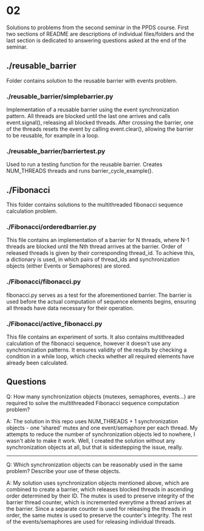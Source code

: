 # 02
Solutions to problems from the second seminar in the PPDS course. First two sections of README are descriptions of individual files/folders and the last section is dedicated to answering questions asked at the end of the seminar.
## ./reusable_barrier
Folder contains solution to the reusable barrier with events problem.
### ./reusable_barrier/simplebarrier.py
Implementation of a reusable barrier using the event synchronization pattern. All threads are blocked until the last one arrives and calls event.signal(), releasing all blocked threads. After crossing the barrier, one of the threads resets the event by calling event.clear(), allowing the barrier to be reusable, for example in a loop.
### ./reusable_barrier/barriertest.py
Used to run a testing function for the reusable barrier. Creates NUM_THREADS threads and runs barrier_cycle_example().

## ./Fibonacci
This folder contains solutions to the multithreaded fibonacci sequence calculation problem.
### ./Fibonacci/orderedbarrier.py
This file contains an implementation of a barrier for N threads, where N-1 threads are blocked until the Nth thread arrives at the barrier. 
Order of released threads is given by their corresponding thread_id. 
To achieve this, a dictionary is used, in which pairs of thread_ids and synchronization objects (either Events or Semaphores) are stored.
### ./Fibonacci/fibonacci.py
fibonacci.py serves as a test for the aforementioned barrier. 
The barrier is used before the actual computation of sequence elements begins, ensuring all threads have data necessary for their operation.
### ./Fibonacci/active_fibonacci.py
This file contains an experiment of sorts. 
It also contains multithreaded calculation of the fibonacci sequence, however it doesn't use any synchronization patterns. 
It ensures validity of the results by checking a condition in a while loop, which checks whether all required elements have already been calculated.

## Questions
Q: How many synchronization objects (mutexes, semaphores, events...) are required to solve the multithreaded Fibonacci sequence computation problem?

A: The solution in this repo uses NUM_THREADS + 1 synchronization objects - one 'shared' mutex and one event/semaphore per each thread. My attempts to reduce the number of synchronization objects led to nowhere, I wasn't able to make it work.
Well, I created the solution without any synchronization objects at all, but that is sidestepping the issue, really.

---
Q: Which synchronization objects can be reasonably used in the same problem? Describe your use of these objects.

A: My solution uses synchronization objects mentioned above, which are combined to create a barrier, which releases blocked threads in ascending order determined by their ID. The mutex is used to preserve integrity of the barrier thread counter, which is incremented everytime a thread arrives at the barrier.
Since a separate counter is used for releasing the threads in order, the same mutex is used to preserve the counter's integrity. The rest of the events/semaphores are used for releasing individual threads.